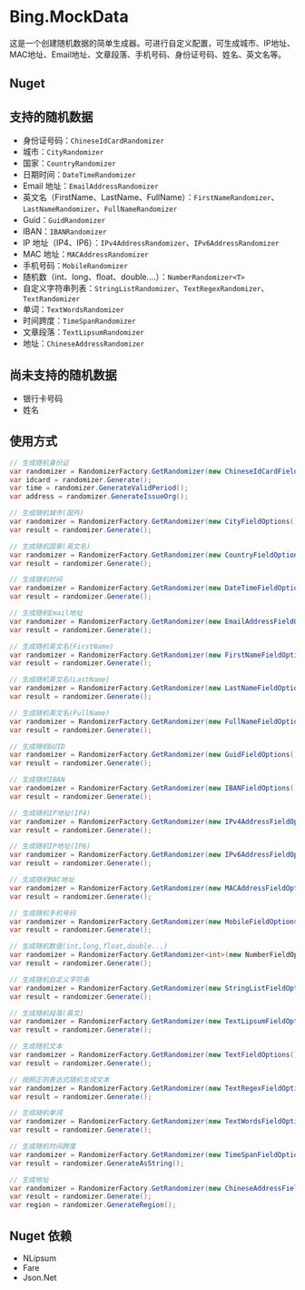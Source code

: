 # Bing.MockData
这是一个创建随机数据的简单生成器。可进行自定义配置，可生成城市、IP地址、MAC地址、Email地址、文章段落、手机号码、身份证号码、姓名、英文名等。
## Nuget

## 支持的随机数据
- 身份证号码：`ChineseIdCardRandomizer`
- 城市：`CityRandomizer`
- 国家：`CountryRandomizer`
- 日期时间：`DateTimeRandomizer`
- Email 地址：`EmailAddressRandomizer`
- 英文名（FirstName、LastName、FullName）：`FirstNameRandomizer`、`LastNameRandomizer`、`FullNameRandomizer`
- Guid：`GuidRandomizer`
- IBAN：`IBANRandomizer`
- IP 地址（IP4、IP6）：`IPv4AddressRandomizer`、`IPv6AddressRandomizer`
- MAC 地址：`MACAddressRandomizer`
- 手机号码：`MobileRandomizer`
- 随机数（int、long、float、double....）：`NumberRandomizer<T>`
- 自定义字符串列表：`StringListRandomizer`、`TextRegexRandomizer`、`TextRandomizer`
- 单词：`TextWordsRandomizer`
- 时间跨度：`TimeSpanRandomizer`
- 文章段落：`TextLipsumRandomizer`
- 地址：`ChineseAddressRandomizer`

## 尚未支持的随机数据
- 银行卡号码
- 姓名

## 使用方式
```c#
// 生成随机身份证
var randomizer = RandomizerFactory.GetRandomizer(new ChineseIdCardFieldOptions());
var idcard = randomizer.Generate();
var time = randomizer.GenerateValidPeriod();
var address = randomizer.GenerateIssueOrg();

// 生成随机城市(国外)
var randomizer = RandomizerFactory.GetRandomizer(new CityFieldOptions());
var result = randomizer.Generate();

// 生成随机国家(英文名)
var randomizer = RandomizerFactory.GetRandomizer(new CountryFieldOptions());
var result = randomizer.Generate();

// 生成随机时间
var randomizer = RandomizerFactory.GetRandomizer(new DateTimeFieldOptions());
var result = randomizer.Generate();

// 生成随机Email地址
var randomizer = RandomizerFactory.GetRandomizer(new EmailAddressFieldOptions());
var result = randomizer.Generate();

// 生成随机英文名(FirstName)
var randomizer = RandomizerFactory.GetRandomizer(new FirstNameFieldOptions());
var result = randomizer.Generate();

// 生成随机英文名(LastName)
var randomizer = RandomizerFactory.GetRandomizer(new LastNameFieldOptions());
var result = randomizer.Generate();

// 生成随机英文名(FullName)
var randomizer = RandomizerFactory.GetRandomizer(new FullNameFieldOptions());
var result = randomizer.Generate();

// 生成随机GUID
var randomizer = RandomizerFactory.GetRandomizer(new GuidFieldOptions());
var result = randomizer.Generate();

// 生成随机IBAN
var randomizer = RandomizerFactory.GetRandomizer(new IBANFieldOptions());
var result = randomizer.Generate();

// 生成随机IP地址(IP4)
var randomizer = RandomizerFactory.GetRandomizer(new IPv4AddressFieldOptions());
var result = randomizer.Generate();

// 生成随机IP地址(IP6)
var randomizer = RandomizerFactory.GetRandomizer(new IPv6AddressFieldOptions());
var result = randomizer.Generate();

// 生成随机MAC地址
var randomizer = RandomizerFactory.GetRandomizer(new MACAddressFieldOptions());
var result = randomizer.Generate();

// 生成随机手机号码
var randomizer = RandomizerFactory.GetRandomizer(new MobileFieldOptions());
var result = randomizer.Generate();

// 生成随机数值(int,long,float,double...)
var randomizer = RandomizerFactory.GetRandomizer<int>(new NumberFieldOptions<int>() {Min = 0, Max = 1000});
var result = randomizer.Generate();

// 生成随机自定义字符串
var randomizer = RandomizerFactory.GetRandomizer(new StringListFieldOptions(){Values = new List<string>() {"张三", "李四", "王五"}});
var result = randomizer.Generate();

// 生成随机段落(英文)
var randomizer = RandomizerFactory.GetRandomizer(new TextLipsumFieldOptions());
var result = randomizer.Generate();

// 生成随机文本
var randomizer = RandomizerFactory.GetRandomizer(new TextFieldOptions() {Min = 3, Max = 20, UseLetter = true, UseNumber = true});
var result = randomizer.Generate();

// 按照正则表达式随机生成文本
var randomizer = RandomizerFactory.GetRandomizer(new TextRegexFieldOptions() {Pattern = @"^[0-9]{4}[A-Z]{2}"});
var result = randomizer.Generate();

// 生成随机单词
var randomizer = RandomizerFactory.GetRandomizer(new TextWordsFieldOptions() {Min = 3, Max = 20});
var result = randomizer.Generate();

// 生成随机时间跨度
var randomizer = RandomizerFactory.GetRandomizer(new TimeSpanFieldOptions() {From = DateTime.Now.TimeOfDay, To = DateTime.Now.AddDays(20).TimeOfDay});
var result = randomizer.GenerateAsString();

// 生成地址
var randomizer = RandomizerFactory.GetRandomizer(new ChineseAddressFieldOptions());
var result = randomizer.Generate();
var region = randomizer.GenerateRegion();

```

## Nuget 依赖
- NLipsum
- Fare
- Json.Net